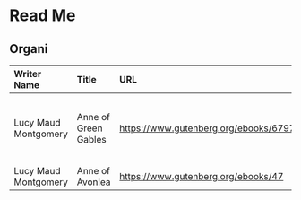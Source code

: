 # Read Me 

## Organi


| Writer Name | Title | URL | Remark |
|:-------- | :-------- | :------- | :------------- | 
| Lucy Maud Montgomery | Anne of Green Gables | https://www.gutenberg.org/ebooks/67979 | 1874년 11월 30일 ~ 1942년 사망 | 
| Lucy Maud Montgomery | Anne of Avonlea  | https://www.gutenberg.org/ebooks/47 |    dd |

